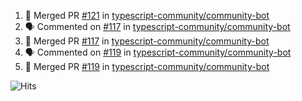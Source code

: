 <!--START_SECTION:activity-->
1. 🎉 Merged PR [#121](https://github.com/typescript-community/community-bot/pull/121) in [typescript-community/community-bot](https://github.com/typescript-community/community-bot)
2. 🗣 Commented on [#117](https://github.com/typescript-community/community-bot/issues/117) in [typescript-community/community-bot](https://github.com/typescript-community/community-bot)
3. 🎉 Merged PR [#117](https://github.com/typescript-community/community-bot/pull/117) in [typescript-community/community-bot](https://github.com/typescript-community/community-bot)
4. 🗣 Commented on [#119](https://github.com/typescript-community/community-bot/issues/119) in [typescript-community/community-bot](https://github.com/typescript-community/community-bot)
5. 🎉 Merged PR [#119](https://github.com/typescript-community/community-bot/pull/119) in [typescript-community/community-bot](https://github.com/typescript-community/community-bot)
<!--END_SECTION:activity-->

![Hits](https://hitcounter.pythonanywhere.com/count/tag.svg?url=https%3A%2F%2Fgithub.com%2Frobertwestbury)
